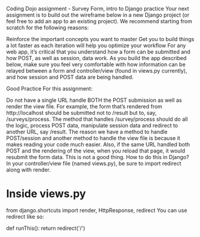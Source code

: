 Coding Dojo assignment - Survey Form, intro to Django practice
Your next assignment is to build out the wireframe below in a new Django project (or feel free to add an app to an existing project). We recommend starting from scratch for the following reasons:

Reinforce the important concepts you want to master
Get you to build things a lot faster as each iteration will help you optimize your workflow
For any web app, it’s critical that you understand how a form can be submitted and how POST, as well as session, data work. As you build the app described below, make sure you feel very comfortable with how information can be relayed between a form and controller/view (found in views.py currently), and how session and POST data are being handled.

Good Practice
For this assignment:

Do not have a single URL handle BOTH the POST submission as well as render the view file.
For example, the form that’s rendered from http://localhost should be submitted not to /result but to, say, /surveys/process. The method that handles /survey/process should do all the logic, process POST data, manipulate session data and redirect to another URL, say /result.
The reason we have a method to handle POST/session and another method to handle the view file is because it makes reading your code much easier.
Also, if the same URL handled both POST and the rendering of the view, when you reload that page, it would resubmit the form data. This is not a good thing.
How to do this in Django?
In your controller/view file (named views.py), be sure to import redirect along with render.
  # Inside views.py
  from django.shortcuts import render, HttpResponse, redirect
You can use redirect like so:

  def runThis():
    return redirect('/')
